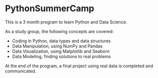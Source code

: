 # PythonSummerCamp

This is a 3 month program to learn Python and Data Science.

As a study group, the following concepts are covered:
- Coding in Python, data types and data structures
- Data Manipulation, using NumPy and Pandas
- Data Visualization, using Matplotlib and Seaborn
- Data Modeling, finding solutions to real problems

At the end of the program, a final project using real data is completed and communicated.
